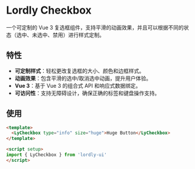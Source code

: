 # Lordly Checkbox

一个可定制的 Vue 3 复选框组件，支持平滑的动画效果，并且可以根据不同的状态（选中、未选中、禁用）进行样式定制。

## 特性

- **可定制样式**：轻松更改复选框的大小、颜色和边框样式。
- **动画效果**：包含平滑的选中/取消选中动画，提升用户体验。
- **Vue 3**：基于 Vue 3 的组合式 API 和响应式数据绑定。
- **可访问性**：支持无障碍设计，确保正确的标签和键盘操作支持。


## 使用

```html
<template>
  <LyCheckbox type="info" size="huge">Huge Button</LyCheckbox>
</template>

<script setup>
import { LyCheckbox } from 'lordly-ui'
</script>
